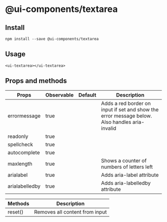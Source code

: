 # @ui-components/textarea

## Install
```
npm install --save @ui-components/textarea
```

## Usage
```
<ui-textarea></ui-textarea>
```

## Props and methods
|  Props | Observable | Default | Description |
| --- | --- | --- | --- |
| errormessage | true | | Adds a red border on input if set and show the error message below. Also handles aria-invalid |
| readonly | true | | |
| spellcheck | true | | |
| autocomplete | true | | |
| maxlength | true | | Shows a counter of numbers of letters left |
| arialabel | true | | Adds aria-label attribute |
| arialabelledby | true | | Adds aria-labelledby attribute |


| Methods | Description |
| --- | --- |
| reset() | Removes all content from input |
